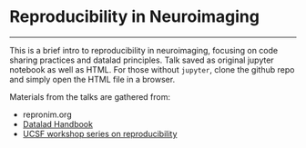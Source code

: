 # Reproducibility in Neuroimaging
---

This is a brief intro to reproducibility in neuroimaging, focusing on code sharing practices and datalad principles. Talk saved as original jupyter notebook as well as HTML. For those without `jupyter`, clone the github repo and simply open the HTML file in a browser.

Materials from the talks are gathered from:
 - repronim.org
 - [Datalad Handbook](http://handbook.datalad.org/en/latest/index.html)
 - [UCSF workshop series on reproducibility](https://calendars.library.ucsf.edu/event/5671671)